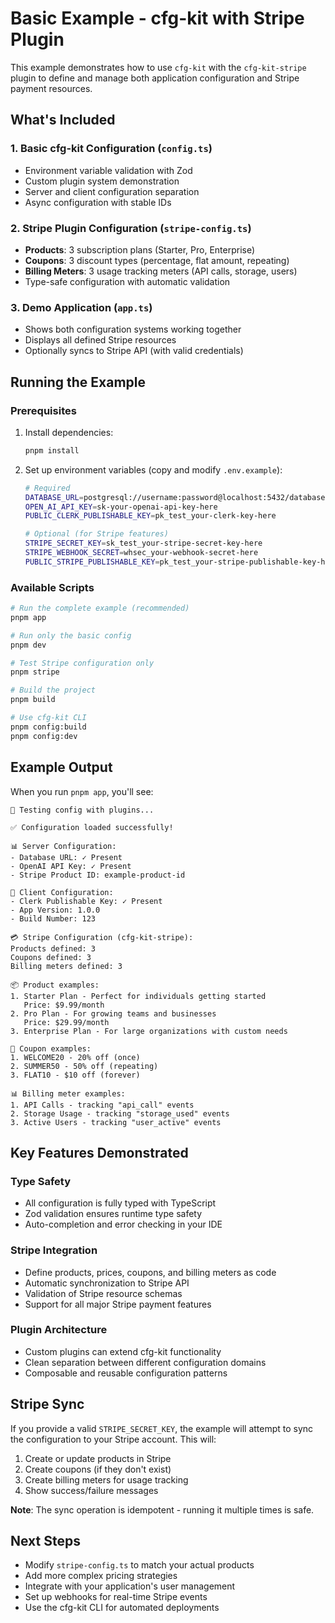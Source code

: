 # Basic Example - cfg-kit with Stripe Plugin

This example demonstrates how to use `cfg-kit` with the `cfg-kit-stripe` plugin to define and manage both application configuration and Stripe payment resources.

## What's Included

### 1. Basic cfg-kit Configuration (`config.ts`)
- Environment variable validation with Zod
- Custom plugin system demonstration
- Server and client configuration separation
- Async configuration with stable IDs

### 2. Stripe Plugin Configuration (`stripe-config.ts`)
- **Products**: 3 subscription plans (Starter, Pro, Enterprise)
- **Coupons**: 3 discount types (percentage, flat amount, repeating)
- **Billing Meters**: 3 usage tracking meters (API calls, storage, users)
- Type-safe configuration with automatic validation

### 3. Demo Application (`app.ts`)
- Shows both configuration systems working together
- Displays all defined Stripe resources
- Optionally syncs to Stripe API (with valid credentials)

## Running the Example

### Prerequisites
1. Install dependencies:
   ```bash
   pnpm install
   ```

2. Set up environment variables (copy and modify `.env.example`):
   ```bash
   # Required
   DATABASE_URL=postgresql://username:password@localhost:5432/database
   OPEN_AI_API_KEY=sk-your-openai-api-key-here
   PUBLIC_CLERK_PUBLISHABLE_KEY=pk_test_your-clerk-key-here
   
   # Optional (for Stripe features)
   STRIPE_SECRET_KEY=sk_test_your-stripe-secret-key-here
   STRIPE_WEBHOOK_SECRET=whsec_your-webhook-secret-here
   PUBLIC_STRIPE_PUBLISHABLE_KEY=pk_test_your-stripe-publishable-key-here
   ```

### Available Scripts

```bash
# Run the complete example (recommended)
pnpm app

# Run only the basic config
pnpm dev

# Test Stripe configuration only
pnpm stripe

# Build the project
pnpm build

# Use cfg-kit CLI
pnpm config:build
pnpm config:dev
```

## Example Output

When you run `pnpm app`, you'll see:

```
🚀 Testing config with plugins...

✅ Configuration loaded successfully!

📊 Server Configuration:
- Database URL: ✓ Present
- OpenAI API Key: ✓ Present
- Stripe Product ID: example-product-id

📱 Client Configuration:
- Clerk Publishable Key: ✓ Present
- App Version: 1.0.0
- Build Number: 123

💳 Stripe Configuration (cfg-kit-stripe):
Products defined: 3
Coupons defined: 3
Billing meters defined: 3

📦 Product examples:
1. Starter Plan - Perfect for individuals getting started
   Price: $9.99/month
2. Pro Plan - For growing teams and businesses
   Price: $29.99/month
3. Enterprise Plan - For large organizations with custom needs

🎫 Coupon examples:
1. WELCOME20 - 20% off (once)
2. SUMMER50 - 50% off (repeating)
3. FLAT10 - $10 off (forever)

📊 Billing meter examples:
1. API Calls - tracking "api_call" events
2. Storage Usage - tracking "storage_used" events
3. Active Users - tracking "user_active" events
```

## Key Features Demonstrated

### Type Safety
- All configuration is fully typed with TypeScript
- Zod validation ensures runtime type safety
- Auto-completion and error checking in your IDE

### Stripe Integration
- Define products, prices, coupons, and billing meters as code
- Automatic synchronization to Stripe API
- Validation of Stripe resource schemas
- Support for all major Stripe payment features

### Plugin Architecture
- Custom plugins can extend cfg-kit functionality
- Clean separation between different configuration domains
- Composable and reusable configuration patterns

## Stripe Sync

If you provide a valid `STRIPE_SECRET_KEY`, the example will attempt to sync the configuration to your Stripe account. This will:

1. Create or update products in Stripe
2. Create coupons (if they don't exist)
3. Create billing meters for usage tracking
4. Show success/failure messages

**Note**: The sync operation is idempotent - running it multiple times is safe.

## Next Steps

- Modify `stripe-config.ts` to match your actual products
- Add more complex pricing strategies
- Integrate with your application's user management
- Set up webhooks for real-time Stripe events
- Use the cfg-kit CLI for automated deployments 